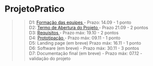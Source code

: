 # ProjetoPratico

>>D1: <a href="https://docs.google.com/document/d/1WctG01G2B3zqqSGyvd7rP9gRbwiq06c0Jab3bYGrYDU/edit"> Formação das equipes </a> - Prazo: 14.09 - 1 ponto<br>
>>D2: <a href="https://docs.google.com/document/d/1Js3RlfevxWsDxQ36sM6Y9_-Deq0vGQZm4vuh3EZZQKg/edit"> Termo de Abertura do Projeto </a> - Prazo 21.09 - 2 pontos<br>
>>D3: <a href="https://docs.google.com/document/d/1gXfyIp0r30FNC2_dY_uzHKPWjaJwlULbuU-2GWBFl8A/edit"> Requisitos </a> - Prazo máx: 19.10 - 2 pontos<br>
>>D4: <a href="https://docs.google.com/document/d/1iCNaeZr2JZ3SjgMifyNOLN1EnbrTLKT4N7GWjp90Alk/edit"> Prototipação </a> - Prazo máx: 09.11 - 1 ponto<br>
>>D5: Landing page (em breve) Prazo máx: 16.11 - 1 ponto<br>
>>D6: Software (em breve) - Prazo máx: 30.11 - 3 pontos<br>
>>D7: Documentação final (em breve) - Prazo máx: 07.12 - validação do projeto<br>
